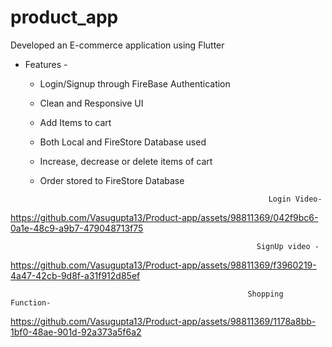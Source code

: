 # product_app

Developed an E-commerce application using Flutter

* Features -
  - Login/Signup through FireBase Authentication
  - Clean and Responsive UI
  - Add Items to cart
  - Both Local and FireStore Database used
  - Increase, decrease or delete items of cart
  - Order stored to FireStore Database

                                                           Login Video-
    

https://github.com/Vasugupta13/Product-app/assets/98811369/042f9bc6-0a1e-48c9-a9b7-479048713f75

                                                           SignUp video - 


https://github.com/Vasugupta13/Product-app/assets/98811369/f3960219-4a47-42cb-9d8f-a31f912d85ef

                                                         Shopping Function-
           

https://github.com/Vasugupta13/Product-app/assets/98811369/1178a8bb-1bf0-48ae-901d-92a373a5f6a2

                                         
